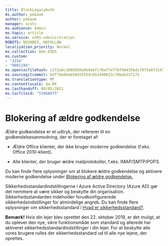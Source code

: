 ```yaml
---
title: BlockLegacyAuth
ms.author: pebaum
author: pebaum
manager: scotv
ms.audience: Admin
ms.topic: article
ms.service: o365-administration
ROBOTS: NOINDEX, NOFOLLOW
localization_priority: Normal
ms.collection: Adm_O365
ms.custom:
- "3154"
- "9001194"
ms.openlocfilehash: c2f2a0c3888920a969a6fc70af7ef7bfd8435bdcf975e0f31452b5da85e3a208
ms.sourcegitcommit: b5f7da89a650d2915dc652449623c78be6247175
ms.translationtype: MT
ms.contentlocale: da-DK
ms.lasthandoff: 08/05/2021
ms.locfileid: "53968875"
---
```

# <a name="blocking-legacy-authentication"></a>Blokering af ældre godkendelse

Ældre godkendelse er et udtryk, der refererer til en godkendelsesanmodning, der er foretaget af:

- Ældre Office klienter, der ikke bruger moderne godkendelse (f.eks. Office 2010-klient).

- Alle klienter, der bruger ældre mailprotokoller, f.eks. IMAP/SMTP/POP3.

Du kan finde flere oplysninger om at blokere ældre godkendelse og aktivere moderne godkendelse under [Blokering af ældre godkendelse.](https://docs.microsoft.com/azure/active-directory/conditional-access/concept-conditional-access-block-legacy-authentication)

Sikkerhedsstandardindstillingerne i Azure Active Directory (Azure AD) gør det nemmere at være sikker og beskytte din organisation. Sikkerhedsstandarden indeholder forudkonfigurerede sikkerhedsindstillinger for almindelige angreb.
Du kan finde flere oplysninger om sikkerhedsstandard i [Hvad er sikkerhedsstandard?](https://docs.microsoft.com/azure/active-directory/fundamentals/concept-fundamentals-security-defaults). 

**Bemærk!** Hvis din lejer blev oprettet den 22. oktober 2019, er det muligt, at du oplever den nye, sikre funktionsmåde som standard og allerede har aktiveret sikkerhedsstandardindstillinger i din lejer.  For at beskytte alle vores brugere rulles der sikkerhedsstandard ud til alle nye lejere, der oprettes.
